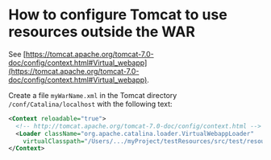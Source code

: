 # How to configure Tomcat to use resources outside the WAR
See [https://tomcat.apache.org/tomcat-7.0-doc/config/context.html#Virtual_webapp](https://tomcat.apache.org/tomcat-7.0-doc/config/context.html#Virtual_webapp).

Create a file `myWarName.xml` in the Tomcat directory `/conf/Catalina/localhost` with the following text:

```xml
<Context reloadable="true">
  <!-- http://tomcat.apache.org/tomcat-7.0-doc/config/context.html -->
  <Loader className="org.apache.catalina.loader.VirtualWebappLoader"
    virtualClasspath="/Users/.../myProject/testResources/src/test/resources"/>
</Context>
```
